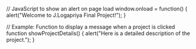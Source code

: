 // JavaScript to show an alert on page load
window.onload = function() {
    alert("Welcome to J.Logapriya Final Project!");
}

// Example: Function to display a message when a project is clicked
function showProjectDetails() {
    alert("Here is a detailed description of the project.");
}
